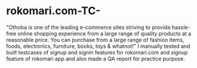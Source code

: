 # rokomari.com-TC-
"Othoba is one of the leading e-commerce sites striving to provide hassle-free online shopping experience from a large range of quality products at a reasonable price. You can purchase from a large range of fashion items, foods, electronics, furniture, books, toys &amp; whatnot!"
I manually tested and built testcases of signup and signin features for rokomari.com and signup feature of rokomari app and also made a QA report for practice purpose.                  
